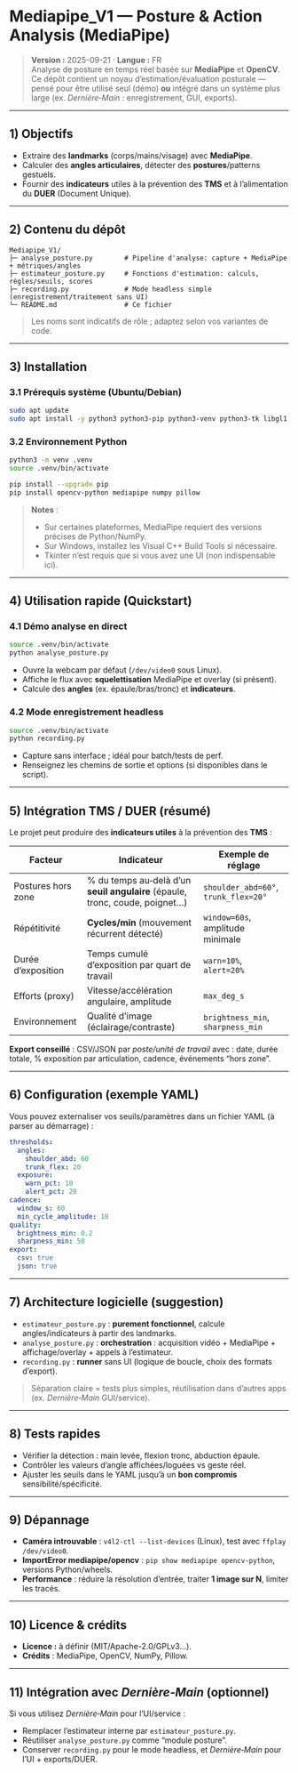 # Mediapipe_V1 — Posture & Action Analysis (MediaPipe)

> **Version :** 2025-09-21 · **Langue :** FR  
> Analyse de posture en temps réel basée sur **MediaPipe** et **OpenCV**.  
> Ce dépôt contient un noyau d’estimation/évaluation posturale — pensé pour être utilisé seul (démo) **ou** intégré dans un système plus large (ex. *Dernière‑Main* : enregistrement, GUI, exports).

---

## 1) Objectifs

- Extraire des **landmarks** (corps/mains/visage) avec **MediaPipe**.  
- Calculer des **angles articulaires**, détecter des **postures**/patterns gestuels.  
- Fournir des **indicateurs** utiles à la prévention des **TMS** et à l’alimentation du **DUER** (Document Unique).

---

## 2) Contenu du dépôt

```
Mediapipe_V1/
├─ analyse_posture.py        # Pipeline d'analyse: capture + MediaPipe + métriques/angles
├─ estimateur_posture.py     # Fonctions d'estimation: calculs, règles/seuils, scores
├─ recording.py              # Mode headless simple (enregistrement/traitement sans UI)
└─ README.md                 # Ce fichier
```
> Les noms sont indicatifs de rôle ; adaptez selon vos variantes de code.

---

## 3) Installation

### 3.1 Prérequis système (Ubuntu/Debian)

```bash
sudo apt update
sudo apt install -y python3 python3-pip python3-venv python3-tk libgl1 libglib2.0-0 v4l-utils
```

### 3.2 Environnement Python

```bash
python3 -m venv .venv
source .venv/bin/activate

pip install --upgrade pip
pip install opencv-python mediapipe numpy pillow
```

> **Notes** :  
> - Sur certaines plateformes, MediaPipe requiert des versions précises de Python/NumPy.  
> - Sur Windows, installez les Visual C++ Build Tools si nécessaire.  
> - Tkinter n’est requis que si vous avez une UI (non indispensable ici).

---

## 4) Utilisation rapide (Quickstart)

### 4.1 Démo analyse en direct
```bash
source .venv/bin/activate
python analyse_posture.py
```
- Ouvre la webcam par défaut (`/dev/video0` sous Linux).  
- Affiche le flux avec **squelettisation** MediaPipe et overlay (si présent).  
- Calcule des **angles** (ex. épaule/bras/tronc) et **indicateurs**.

### 4.2 Mode enregistrement headless
```bash
source .venv/bin/activate
python recording.py
```
- Capture sans interface ; idéal pour batch/tests de perf.  
- Renseignez les chemins de sortie et options (si disponibles dans le script).

---

## 5) Intégration TMS / DUER (résumé)

Le projet peut produire des **indicateurs utiles** à la prévention des **TMS** :

| Facteur | Indicateur | Exemple de réglage |
|---|---|---|
| Postures hors zone | % du temps au‑delà d’un **seuil angulaire** (épaule, tronc, coude, poignet…) | `shoulder_abd=60°`, `trunk_flex=20°` |
| Répétitivité | **Cycles/min** (mouvement récurrent détecté) | `window=60s`, amplitude minimale |
| Durée d’exposition | Temps cumulé d’exposition par quart de travail | `warn=10%`, `alert=20%` |
| Efforts (proxy) | Vitesse/accélération angulaire, amplitude | `max_deg_s` |
| Environnement | Qualité d’image (éclairage/contraste) | `brightness_min`, `sharpness_min` |

**Export conseillé** : CSV/JSON par *poste/unité de travail* avec : date, durée totale, % exposition par articulation, cadence, événements “hors zone”.

---

## 6) Configuration (exemple YAML)

Vous pouvez externaliser vos seuils/paramètres dans un fichier YAML (à parser au démarrage) :

```yaml
thresholds:
  angles:
    shoulder_abd: 60
    trunk_flex: 20
  exposure:
    warn_pct: 10
    alert_pct: 20
cadence:
  window_s: 60
  min_cycle_amplitude: 10
quality:
  brightness_min: 0.2
  sharpness_min: 50
export:
  csv: true
  json: true
```

---

## 7) Architecture logicielle (suggestion)

- `estimateur_posture.py` : **purement fonctionnel**, calcule angles/indicateurs à partir des landmarks.  
- `analyse_posture.py` : **orchestration** : acquisition vidéo + MediaPipe + affichage/overlay + appels à l’estimateur.  
- `recording.py` : **runner** sans UI (logique de boucle, choix des formats d’export).

> Séparation claire = tests plus simples, réutilisation dans d’autres apps (ex. *Dernière‑Main* GUI/service).

---

## 8) Tests rapides

- Vérifier la détection : main levée, flexion tronc, abduction épaule.  
- Contrôler les valeurs d’angle affichées/loguées vs geste réel.  
- Ajuster les seuils dans le YAML jusqu’à un **bon compromis** sensibilité/spécificité.

---

## 9) Dépannage

- **Caméra introuvable** : `v4l2-ctl --list-devices` (Linux), test avec `ffplay /dev/video0`.  
- **ImportError mediapipe/opencv** : `pip show mediapipe opencv-python`, versions Python/wheels.  
- **Performance** : réduire la résolution d’entrée, traiter **1 image sur N**, limiter les tracés.

---

## 10) Licence & crédits

- **Licence :** à définir (MIT/Apache-2.0/GPLv3…).  
- **Crédits** : MediaPipe, OpenCV, NumPy, Pillow.

---

## 11) Intégration avec *Dernière‑Main* (optionnel)

Si vous utilisez *Dernière‑Main* pour l’UI/service :  
- Remplacer l’estimateur interne par `estimateur_posture.py`.  
- Réutiliser `analyse_posture.py` comme “module posture”.  
- Conserver `recording.py` pour le mode headless, et *Dernière‑Main* pour l’UI + exports/DUER.

